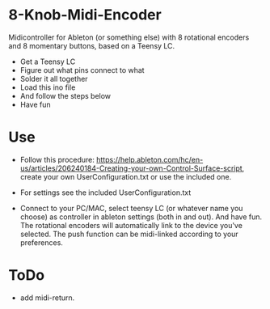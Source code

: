# 8-Knob-Midi-Encoder
Midicontroller for Ableton (or something else) with 8 rotational encoders and 8 momentary buttons, based on a Teensy LC.

- Get a Teensy LC
- Figure out what pins connect to what
- Solder it all together
- Load this ino file
- And follow the steps below
- Have fun

# Use
- Follow this procedure: https://help.ableton.com/hc/en-us/articles/206240184-Creating-your-own-Control-Surface-script, create your own UserConfiguration.txt or use the included one.

- For settings see the included UserConfiguration.txt

- Connect to your PC/MAC, select teensy LC (or whatever name you choose) as controller in ableton settings (both in and out). And have fun. The rotational encoders will automatically link to the device you've selected. The push function can be midi-linked according to your preferences.

# ToDo

- add midi-return.

